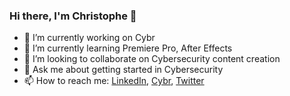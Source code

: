### Hi there, I'm Christophe 👋

- 🔭 I’m currently working on Cybr
- 🌱 I’m currently learning Premiere Pro, After Effects
- 👯 I’m looking to collaborate on Cybersecurity content creation
- 💬 Ask me about getting started in Cybersecurity
- 📫 How to reach me: [LinkedIn](https://www.linkedin.com/in/christophelimpalair/), [Cybr](https://cybr.com/contact), [Twitter](https://twitter.com/christophelimp])

